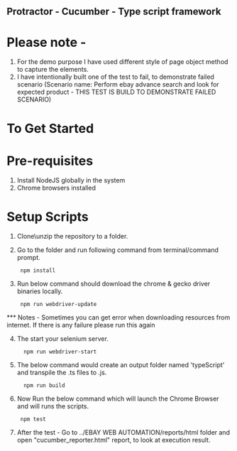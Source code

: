 ## Protractor - Cucumber - Type script framework

# Please note -
1. For the demo purpose I have used different style of page object method to capture the elements.
2. I have intentionally built one of the test to fail, to demonstrate failed scenario (Scenario name: Perform ebay advance search and look for expected product - THIS TEST IS BUILD TO DEMONSTRATE FAILED SCENARIO)

# To Get Started

# Pre-requisites
1. Install NodeJS globally in the system
2. Chrome browsers installed

# Setup Scripts
1. Clone\unzip the repository to a folder.

2. Go to the folder and run following command from terminal/command prompt.

        npm install 

3. Run below command should download the chrome & gecko driver binaries locally.

        npm run webdriver-update

*** Notes - Sometimes you can get error when downloading resources from internet. If there is any failure please run this again

4. The start your selenium server.  
    
         npm run webdriver-start

5. The below command would create an output folder named 'typeScript' and transpile the .ts files to .js.

         npm run build

6. Now Run the below command which will launch the Chrome Browser and will runs the scripts.   

        npm test

7. After the test - Go to  ../EBAY WEB AUTOMATION/reports/html folder and open "cucumber_reporter.html" report, to look at execution result.
